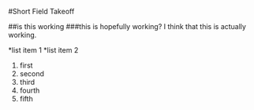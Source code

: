 #Short Field Takeoff



##is this working
###this is hopefully working?
I think that this is actually working.

*list item 1
*list item 2

1. first
2. second
3. third
4. fourth
5. fifth
